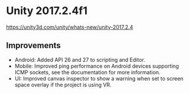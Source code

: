 # Unity 2017.2.4f1

https://unity3d.com/unity/whats-new/unity-2017.2.4

## Improvements



*   Android: Added API 26 and 27 to scripting and Editor.
*   Mobile: Improved ping performance on Android devices supporting ICMP sockets, see the documentation for more information.
*   UI: Improved canvas inspector to show a warning when set to screen space overlay if the project is using VR.
